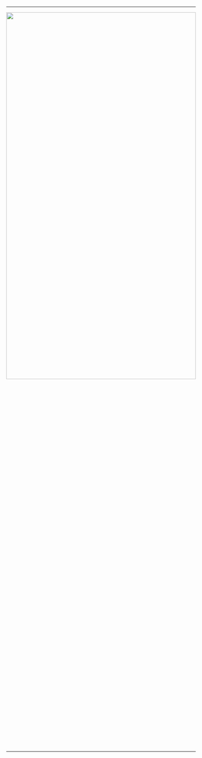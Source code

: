 <hr>
<img src="https://www.holbertonschool.com/holberton-logo.png"; height="50%"; width="100%">
<hr>